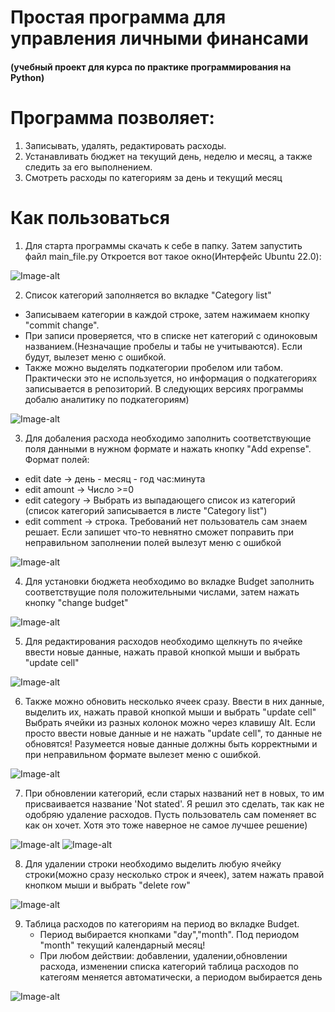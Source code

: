 # Простая программа для управления личными финансами
#### (учебный проект для курса по практике программирования на Python)

# Программа позволяет:
  1. Записывать, удалять, редактировать расходы.
  2. Устанавливать бюджет на текущий день, неделю и месяц, а также следить за его выполнением.
  3. Смотреть расходы по категориям за день и текущий месяц

# Как пользоваться

1. Для старта программы скачать к себе в папку. Затем запустить файл main_file.py
Откроется вот такое окно(Интерфейс Ubuntu 22.0):

![Image-alt](/images/app1.png)


2. Список категорий заполняется во вкладке "Category list"
  * Записываем категории в каждой строке, затем нажимаем кнопку "commit change".
  * При записи проверяется, что в списке нет категорий с одиноковым названием.(Незначащие пробелы и табы не учитываются). Если будут, вылезет меню с ошибкой.
  * Также можно выделять подкатегории пробелом или табом. Практически это не используется, но информация о подкатегориях записывается в репозиторий. В следующих версиях программы добалю аналитику по подкатегориям)

![Image-alt](/images/app2.png)

3. Для добаления расхода необходимо заполнить соответствующие поля данными в нужном формате и нажать кнопку "Add expense".
Формат полей:
  * edit date -> день - месяц - год час:минута
  * edit amount -> Число >=0
  * edit category -> Выбрать из выпадающего список из категорий (список категорий записывается в листе "Category list")
  * edit comment -> строка. Требований нет пользователь сам знаем решает. Если запишет что-то невнятно сможет поправить
  при неправильном заполнении полей вылезут меню с ошибкой
  
![Image-alt](/images/app3.png)

4. Для установки бюджета необходимо во вкладке Budget заполнить соответствущие поля положительными числами, затем нажать кнопку "change budget"

![Image-alt](/images/app4.png)


5. Для редактирования расходов необходимо щелкнуть по ячейке ввести новые данные, нажать правой кнопкой мыши и выбрать "update cell"

![Image-alt](/images/app5.png)

6. Также можно обновить несколько ячеек сразу. Ввести в них данные, выделить их, нажать правой кнопкой мыши и выбрать "update cell"
  Выбрать ячейки из разных колонок можно через клавишу Alt. Если просто ввести новые данные и не нажать "update cell", то данные не обновятся!
  Разумеется новые данные должны быть корректными и при неправильном формате вылезет меню с ошибкой.
  
![Image-alt](/images/app6.png)

7. При обновлении категорий, если старых названий нет в новых, то им присваивается название 'Not stated'. Я решил это сделать, так как не одобряю удаление расходов. Пусть пользователь сам поменяет вс как он хочет. Хотя это тоже наверное не самое лучшее решение)

![Image-alt](/images/app7.1.png)  ![Image-alt](/images/app7.2.png)

8. Для удалении строки необходимо выделить любую ячейку строки(можно сразу несколько строк и ячеек), затем нажать правой кнопком мыши и выбрать "delete row"

![Image-alt](/images/app8.png)

9. Таблица расходов по категориям на период во вкладке Budget.
   * Период выбирается кнопками "day","month". Под периодом "month" текущий календарный месяц!
   * При любом действии: добавлении, удалении,обновлении расхода, изменении списка категорий таблица расходов по категоям меняется автоматически, а периодом выбирается день
  
![Image-alt](/images/app9.png)
